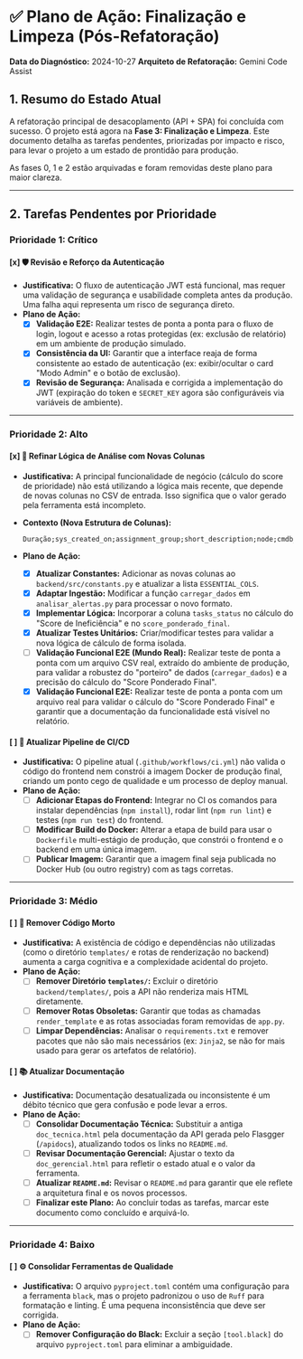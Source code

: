 # ✅ Plano de Ação: Finalização e Limpeza (Pós-Refatoração)

**Data do Diagnóstico:** 2024-10-27
**Arquiteto de Refatoração:** Gemini Code Assist

## 1. Resumo do Estado Atual

A refatoração principal de desacoplamento (API + SPA) foi concluída com sucesso. O projeto está agora na **Fase 3: Finalização e Limpeza**. Este documento detalha as tarefas pendentes, priorizadas por impacto e risco, para levar o projeto a um estado de prontidão para produção.

As fases 0, 1 e 2 estão arquivadas e foram removidas deste plano para maior clareza.

---

## 2. Tarefas Pendentes por Prioridade

### Prioridade 1: Crítico

#### [x] 🛡️ Revisão e Reforço da Autenticação

- **Justificativa:** O fluxo de autenticação JWT está funcional, mas requer uma validação de segurança e usabilidade completa antes da produção. Uma falha aqui representa um risco de segurança direto.
- **Plano de Ação:**
  - [x] **Validação E2E:** Realizar testes de ponta a ponta para o fluxo de login, logout e acesso a rotas protegidas (ex: exclusão de relatório) em um ambiente de produção simulado.
  - [x] **Consistência da UI:** Garantir que a interface reaja de forma consistente ao estado de autenticação (ex: exibir/ocultar o card "Modo Admin" e o botão de exclusão).
  - [x] **Revisão de Segurança:** Analisada e corrigida a implementação do JWT (expiração do token e `SECRET_KEY` agora são configuráveis via variáveis de ambiente).

---

### Prioridade 2: Alto

#### [x] 🧠 Refinar Lógica de Análise com Novas Colunas

- **Justificativa:** A principal funcionalidade de negócio (cálculo do score de prioridade) não está utilizando a lógica mais recente, que depende de novas colunas no CSV de entrada. Isso significa que o valor gerado pela ferramenta está incompleto.
- **Contexto (Nova Estrutura de Colunas):**

  ```
  Duração;sys_created_on;assignment_group;short_description;node;cmdb_ci;number;severity;parent;cmdb_ci.sys_class_name;source;sn_priority_group;state;sys_id;type.display_value;u_action_time;u_closed_date;acknowledged;correlation_group;event_count;incident;metric_name;message_key;com_remediacao;Pilar;tasks_count;tasks_numbers;tasks_status;remediation_tasks_present;alert_found;processing_status;error_message
  ```

- **Plano de Ação:**
  - [x] **Atualizar Constantes:** Adicionar as novas colunas ao `backend/src/constants.py` e atualizar a lista `ESSENTIAL_COLS`.
  - [x] **Adaptar Ingestão:** Modificar a função `carregar_dados` em `analisar_alertas.py` para processar o novo formato.
  - [x] **Implementar Lógica:** Incorporar a coluna `tasks_status` no cálculo do "Score de Ineficiência" e no `score_ponderado_final`.
  - [x] **Atualizar Testes Unitários:** Criar/modificar testes para validar a nova lógica de cálculo de forma isolada.
  - [ ] **Validação Funcional E2E (Mundo Real):** Realizar teste de ponta a ponta com um arquivo CSV real, extraído do ambiente de produção, para validar a robustez do "porteiro" de dados (`carregar_dados`) e a precisão do cálculo do "Score Ponderado Final".
  - [x] **Validação Funcional E2E:** Realizar teste de ponta a ponta com um arquivo real para validar o cálculo do "Score Ponderado Final" e garantir que a documentação da funcionalidade está visível no relatório.

#### [ ] 🚀 Atualizar Pipeline de CI/CD

- **Justificativa:** O pipeline atual (`.github/workflows/ci.yml`) não valida o código do frontend nem constrói a imagem Docker de produção final, criando um ponto cego de qualidade e um processo de deploy manual.
- **Plano de Ação:**
  - [ ] **Adicionar Etapas do Frontend:** Integrar no CI os comandos para instalar dependências (`npm install`), rodar lint (`npm run lint`) e testes (`npm run test`) do frontend.
  - [ ] **Modificar Build do Docker:** Alterar a etapa de build para usar o `Dockerfile` multi-estágio de produção, que constrói o frontend e o backend em uma única imagem.
  - [ ] **Publicar Imagem:** Garantir que a imagem final seja publicada no Docker Hub (ou outro registry) com as tags corretas.

---

### Prioridade 3: Médio

#### [ ] 🧹 Remover Código Morto

- **Justificativa:** A existência de código e dependências não utilizadas (como o diretório `templates/` e rotas de renderização no backend) aumenta a carga cognitiva e a complexidade acidental do projeto.
- **Plano de Ação:**
  - [ ] **Remover Diretório `templates/`:** Excluir o diretório `backend/templates/`, pois a API não renderiza mais HTML diretamente.
  - [ ] **Remover Rotas Obsoletas:** Garantir que todas as chamadas `render_template` e as rotas associadas foram removidas de `app.py`.
  - [ ] **Limpar Dependências:** Analisar o `requirements.txt` e remover pacotes que não são mais necessários (ex: `Jinja2`, se não for mais usado para gerar os artefatos de relatório).

#### [ ] 📚 Atualizar Documentação

- **Justificativa:** Documentação desatualizada ou inconsistente é um débito técnico que gera confusão e pode levar a erros.
- **Plano de Ação:**
  - [ ] **Consolidar Documentação Técnica:** Substituir a antiga `doc_tecnica.html` pela documentação da API gerada pelo Flasgger (`/apidocs`), atualizando todos os links no `README.md`.
  - [ ] **Revisar Documentação Gerencial:** Ajustar o texto da `doc_gerencial.html` para refletir o estado atual e o valor da ferramenta.
  - [ ] **Atualizar `README.md`:** Revisar o `README.md` para garantir que ele reflete a arquitetura final e os novos processos.
  - [ ] **Finalizar este Plano:** Ao concluir todas as tarefas, marcar este documento como concluído e arquivá-lo.

---

### Prioridade 4: Baixo

#### [ ] ⚙️ Consolidar Ferramentas de Qualidade

- **Justificativa:** O arquivo `pyproject.toml` contém uma configuração para a ferramenta `black`, mas o projeto padronizou o uso de `Ruff` para formatação e linting. É uma pequena inconsistência que deve ser corrigida.
- **Plano de Ação:**
  - [ ] **Remover Configuração do Black:** Excluir a seção `[tool.black]` do arquivo `pyproject.toml` para eliminar a ambiguidade.
